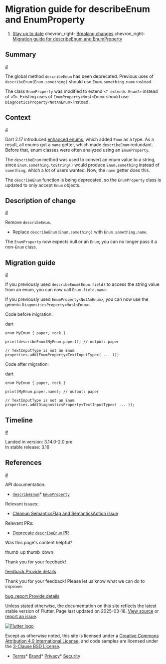 Migration guide for describeEnum and EnumProperty
=================================================

1. [Stay up to date](/release) chevron\_right- [Breaking changes](/release/breaking-changes) chevron\_right- [Migration guide for describeEnum and EnumProperty](/release/breaking-changes/describe-enum)

Summary
-------

[#](#summary)

The global method `describeEnum` has been deprecated. Previous uses of `describeEnum(Enum.something)` should use `Enum.something.name` instead.

The class `EnumProperty` was modified to extend `<T extends Enum?>` instead of `<T>`. Existing uses of `EnumProperty<NotAnEnum>` should use `DiagnosticsProperty<NotAnEnum>` instead.

Context
-------

[#](#context)

Dart 2.17 introduced [enhanced enums](https://dart.dev/language/enums#declaring-enhanced-enums), which added `Enum` as a type. As a result, all enums got a `name` getter, which made `describeEnum` redundant. Before that, enum classes were often analyzed using an `EnumProperty`.

The `describeEnum` method was used to convert an enum value to a string, since `Enum.something.toString()` would produce `Enum.something` instead of `something`, which a lot of users wanted. Now, the `name` getter does this.

The `describeEnum` function is being deprecated, so the `EnumProperty` class is updated to only accept `Enum` objects.

Description of change
---------------------

[#](#description-of-change)

Remove `describeEnum`.

* Replace `describeEnum(Enum.something)` with `Enum.something.name`.

The `EnumProperty` now expects null or an `Enum`; you can no longer pass it a non-`Enum` class.

Migration guide
---------------

[#](#migration-guide)

If you previously used `describeEnum(Enum.field)` to access the string value from an enum, you can now call `Enum.field.name`.

If you previously used `EnumProperty<NotAnEnum>`, you can now use the generic `DiagnosticsProperty<NotAnEnum>`.

Code before migration:

dart

```
enum MyEnum { paper, rock }

print(describeEnum(MyEnum.paper)); // output: paper

// TextInputType is not an Enum
properties.add(EnumProperty<TextInputType>( ... ));
```

Code after migration:

dart

```
enum MyEnum { paper, rock }

print(MyEnum.paper.name); // output: paper

// TextInputType is not an Enum
properties.add(DiagnosticsProperty<TextInputType>( ... ));
```

Timeline
--------

[#](#timeline)

Landed in version: 3.14.0-2.0.pre  
 In stable release: 3.16

References
----------

[#](#references)

API documentation:

* [`describeEnum`](https://api.flutter.dev/flutter/foundation/describeEnum.html)* [`EnumProperty`](https://api.flutter.dev/flutter/foundation/EnumProperty-class.html)

Relevant issues:

* [Cleanup SemanticsFlag and SemanticsAction issue](https://github.com/flutter/flutter/issues/123346)

Relevant PRs:

* [Deprecate `describeEnum` PR](https://github.com/flutter/flutter/pull/125016)

Was this page's content helpful?

thumb\_up thumb\_down

Thank you for your feedback!

 [feedback Provide details](https://github.com/flutter/website/issues/new?template=1_page_issue.yml&&page-url=https://docs.flutter.dev/release/breaking-changes/describe-enum/&page-source=https://github.com/flutter/website/tree/main/src/content/release/breaking-changes/describe-enum.md)

Thank you for your feedback! Please let us know what we can do to improve.

 [bug\_report Provide details](https://github.com/flutter/website/issues/new?template=1_page_issue.yml&&page-url=https://docs.flutter.dev/release/breaking-changes/describe-enum/&page-source=https://github.com/flutter/website/tree/main/src/content/release/breaking-changes/describe-enum.md)

Unless stated otherwise, the documentation on this site reflects the latest stable version of Flutter. Page last updated on 2025-03-18. [View source](https://github.com/flutter/website/tree/main/src/content/release/breaking-changes/describe-enum.md) or [report an issue](https://github.com/flutter/website/issues/new?template=1_page_issue.yml&&page-url=https://docs.flutter.dev/release/breaking-changes/describe-enum/&page-source=https://github.com/flutter/website/tree/main/src/content/release/breaking-changes/describe-enum.md "Report an issue with this page").

[![Flutter logo](/assets/images/branding/flutter/logo+text/horizontal/white.svg)](https://flutter.dev)

Except as otherwise noted, this site is licensed under a [Creative Commons Attribution 4.0 International License](https://creativecommons.org/licenses/by/4.0/), and code samples are licensed under the [3-Clause BSD License](https://opensource.org/licenses/BSD-3-Clause).

* [Terms](/tos "Terms of use")* [Brand](/brand "Brand usage guidelines")* [Privacy](https://policies.google.com/privacy "Privacy policy")* [Security](/security "Security philosophy and practices")

   